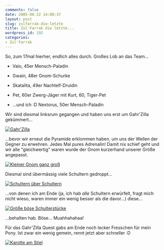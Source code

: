 ```yaml
---
comments: false
date: 2005-06-22 14:08:37
layout: post
slug: zulfarrak-die-letzte
title: Zul'Farrak die letzte...
wordpress_id: 192
categories:
- Zul'Farrak
---
```


So, zum 17mal hierher, endlich alles durch. Großes Lob an das Team...




	
  * Vaio, 45er Mensch-Paladin

	
  * Gwain, 48er Gnom-Schurke

	
  * Skatalita, 49er Nachtelf-Druidin

	
  * Pet, 60er Zwerg-Jäger mit Kurt, 60, Tiger-Pet

	
  * ...und ich :D Nextorus, 50er Mensch-Paladin



Wir sind diesmal linksrum gegangen und haben uns erst um Gahr'Zilla gekümmert...



[![Gahr'Zilla](http://photos16.flickr.com/20859864_f6f81d6119.jpg)](http://www.flickr.com/photos/walsweer/20859864/)

...bevor wir erneut die Pyramide erklommen haben, um uns der Wellen der Gegner zu erwehren. Jedes Mal pures Adrenalin! Damit nix schief geht und wir alle "gleichwertig" waren wurde der Gnom kurzerhand unserer Größe angepasst.

[![Kleiner Gnom ganz groß](http://photos16.flickr.com/20859880_3a89c9e48c.jpg)](http://www.flickr.com/photos/walsweer/20859880/)

Diesmal sind übermässig viele Schultern gedroppt...

[![Schultern über Schultern](http://photos16.flickr.com/20859883_7d5f2440a7_o.jpg)](http://www.flickr.com/photos/walsweer/20859883/)

...von denen ich am Ende (ja, ich hab _alle_ Schultern erwürfelt, fragt mich nicht wieso, waren immer ein wenig besser als die davor...) diese...

[![Größe böse Schulterstücke](http://photos17.flickr.com/20859892_101bbbd599_o.jpg)](http://www.flickr.com/photos/walsweer/20859892/)

...behalten hab. Böse... Muahhahahaa!

Für das Gahr'Zilla Quest gabs am Ende noch lecker Fresschen für mein Pony. Ist zwar ein wenig gemein, rennt jetzt aber schneller :D

[![Karotte am Stiel](http://photos17.flickr.com/20859894_328aca06f4_o.jpg)](http://www.flickr.com/photos/walsweer/20859894/)
